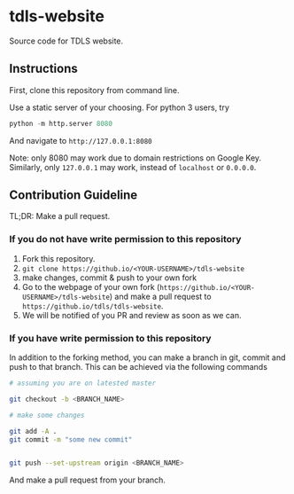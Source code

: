 # tdls-website
Source code for TDLS website.

## Instructions

First, clone this repository from command line. 

Use a static server of your choosing. For python 3 users, try

```python
python -m http.server 8080
```

And navigate to `http://127.0.0.1:8080`

Note: only 8080 may work due to domain restrictions on Google Key. Similarly, only `127.0.0.1` may work, instead of `localhost` or `0.0.0.0`.

## Contribution Guideline

TL;DR: Make a pull request. 

### If you do not have write permission to this repository


1. Fork this repository.
2. `git clone https://github.io/<YOUR-USERNAME>/tdls-website`
3. make changes, commit & push to your own fork
4. Go to the webpage of your own fork (`https://github.io/<YOUR-USERNAME>/tdls-website`) and make a pull request to `https://github.io/tdls/tdls-website`.
5. We will be notified of you PR and review as soon as we can.

### If you have write permission to this repository

In addition to the forking method, you can make a branch in git, commit and push to that branch. This can be achieved via the following commands

```bash
# assuming you are on latested master

git checkout -b <BRANCH_NAME>

# make some changes

git add -A .
git commit -m "some new commit"


git push --set-upstream origin <BRANCH_NAME>

```

And make a pull request from your branch.

